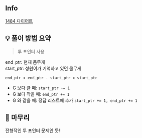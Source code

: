 ## Info
[1484 다이어트](https://www.acmicpc.net/problem/1484)

## 💡 풀이 방법 요약
> 투 포인터 사용

end_ptr: 현재 몸무게  
start_ptr: 성원이가 기억하고 있던 몸무게

`end_ptr x end_ptr - start_ptr x start_ptr`
- G 보다 클 때:  ```start_ptr += 1```
- G 보다 작을 때: ```end_ptr += 1```
- G 와 같을 때: 정답 리스트에 추가 ```start_ptr += 1, end_ptr += 1```

## 🙂 마무리
전형적인 투 포인터 문제인 듯!